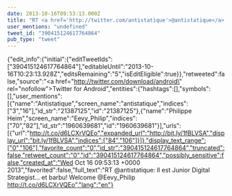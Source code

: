 ```yaml
---
date: 2013-10-16T09:53:13.000Z
title: "RT <a href='http://twitter.com/antistatique'>@antistatique</a>: Il est Junior Digital Strategist… et barbu! Welcome <a href='http://twitter.com/Eevy_Philip'>@Eevy_Philip</a>  http://t.co/d6LCXrVQEo″"
user_mentions: "undefined"
tweet_id: "390415124617764864"
pub_type: "tweet"
---
```

{"edit_info":{"initial":{"editTweetIds":["390415124617764864"],"editableUntil":"2013-10-16T10:23:13.928Z","editsRemaining":"5","isEditEligible":true}},"retweeted":false,"source":"<a href=\"http://twitter.com/download/android\" rel=\"nofollow\">Twitter for Android</a>","entities":{"hashtags":[],"symbols":[],"user_mentions":[{"name":"Antistatique","screen_name":"antistatique","indices":["3","16"],"id_str":"21387125","id":"21387125"},{"name":"Philippe Heim","screen_name":"Eevy_Philip","indices":["70","82"],"id_str":"1960639681","id":"1960639681"}],"urls":[{"url":"http://t.co/d6LCXrVQEo","expanded_url":"http://bit.ly/1fBLVSA","display_url":"bit.ly/1fBLVSA","indices":["84","106"]}]},"display_text_range":["0","106"],"favorite_count":"0","id_str":"390415124617764864","truncated":false,"retweet_count":"0","id":"390415124617764864","possibly_sensitive":false,"created_at":"Wed Oct 16 09:53:13 +0000 2013","favorited":false,"full_text":"RT @antistatique: Il est Junior Digital Strategist… et barbu! Welcome @Eevy_Philip  http://t.co/d6LCXrVQEo","lang":"en"}
